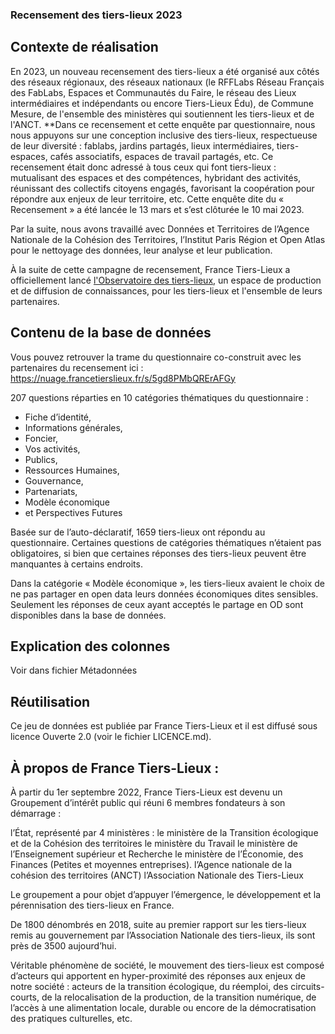 
### **Recensement des tiers-lieux 2023**

## **Contexte de réalisation** 
En 2023, un nouveau recensement des tiers-lieux a été organisé aux côtés des réseaux régionaux, des réseaux nationaux (le RFFLabs Réseau Français des FabLabs, Espaces et Communautés du Faire, le réseau des Lieux intermédiaires et indépendants ou encore Tiers-Lieux Édu), de Commune Mesure, de l'ensemble des ministères qui soutiennent les tiers-lieux et de l'ANCT. 
**Dans ce recensement et cette enquête par questionnaire, nous nous appuyons sur une conception inclusive des tiers-lieux, respectueuse de leur diversité : fablabs, jardins partagés, lieux intermédiaires, tiers-espaces, cafés associatifs, espaces de travail partagés, etc. Ce recensement était donc adressé à tous ceux qui font tiers-lieux : mutualisant des espaces et des compétences, hybridant des activités, réunissant des collectifs citoyens engagés, favorisant la coopération pour répondre aux enjeux de leur territoire, etc. 
Cette enquête dite du « Recensement » a été lancée le 13 mars et s’est clôturée le 10 mai 2023. 

Par la suite, nous avons travaillé avec Données et Territoires de l’Agence Nationale de la Cohésion des Territoires, l’Institut Paris Région et Open Atlas pour le nettoyage des données, leur analyse et leur publication.

À la suite de cette campagne de recensement, France Tiers-Lieux a officiellement lancé [l'Observatoire des tiers-lieux](https://observatoire.francetierslieux.fr/ "https://observatoire.francetierslieux.fr/"), un espace de production et de diffusion de connaissances, pour les tiers-lieux et l'ensemble de leurs partenaires.

## **Contenu de la base de données**
Vous pouvez retrouver la trame du questionnaire co-construit avec les partenaires du recensement ici : <https://nuage.francetierslieux.fr/s/5gd8PMbQRErAFGy> 

207 questions réparties en 10 catégories thématiques du questionnaire : 

- Fiche d’identité, 
- Informations générales, 
- Foncier, 
- Vos activités, 
- Publics, 
- Ressources Humaines, 
- Gouvernance, 
- Partenariats, 
- Modèle économique 
- et Perspectives Futures

Basée sur de l’auto-déclaratif, 1659 tiers-lieux ont répondu au questionnaire. Certaines questions de catégories thématiques n’étaient pas obligatoires, si bien que certaines réponses des tiers-lieux peuvent être manquantes à certains endroits.

Dans la catégorie « Modèle économique », les tiers-lieux avaient le choix de ne pas partager en open data leurs données économiques dites sensibles. Seulement les réponses de ceux ayant acceptés le partage en OD sont disponibles dans la base de données.
## **Explication des colonnes**
Voir dans fichier Métadonnées
## **Réutilisation**
Ce jeu de données est publiée par France Tiers-Lieux et il est diffusé sous licence Ouverte 2.0 (voir le fichier LICENCE.md).

## **À propos de France Tiers-Lieux :**
À partir du 1er septembre 2022, France Tiers-Lieux est devenu un Groupement d’intérêt public qui réuni 6 membres fondateurs à son démarrage :

l’État, représenté par 4 ministères :
le ministère de la Transition écologique et de la Cohésion des territoires
le ministère du Travail
le ministère de l’Enseignement supérieur et Recherche
le ministère de l’Économie, des Finances (Petites et moyennes entreprises).
l’Agence nationale de la cohésion des territoires (ANCT)
l’Association Nationale des Tiers-Lieux

Le groupement a pour objet d’appuyer l’émergence, le développement et la pérennisation des tiers-lieux en France.

De 1800 dénombrés en 2018, suite au premier rapport sur les tiers-lieux remis au gouvernement par l’Association Nationale des tiers-lieux, ils sont près de 3500 aujourd’hui.

Véritable phénomène de société, le mouvement des tiers-lieux est composé d’acteurs qui apportent en hyper-proximité des réponses aux enjeux de notre société : acteurs de la transition écologique, du réemploi, des circuits-courts, de la relocalisation de la production, de la transition numérique, de l’accès à une alimentation locale, durable ou encore de la démocratisation des pratiques culturelles, etc.

